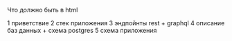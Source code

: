 Что должно быть в html

1 приветствие
2 стек приложения
3 эндпойнты rest + graphql
4 описание баз данных + схема postgres
5 схема приложения